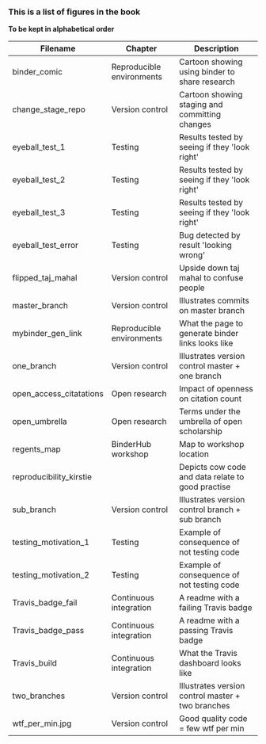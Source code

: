 ### This is a list of figures in the book

**To be kept in alphabetical order**

| Filename                   | Chapter              | Description                                            |
| -------------------------- | -------------------- | -------------------------------------------------      |
| binder_comic               | Reproducible environments | Cartoon showing using binder to share research    |
| change_stage_repo          | Version control      | Cartoon showing staging and committing changes         |
| eyeball_test_1             | Testing              | Results tested by seeing if they 'look right'          |
| eyeball_test_2             | Testing              | Results tested by seeing if they 'look right'          |
| eyeball_test_3             | Testing              | Results tested by seeing if they 'look right'          |
| eyeball_test_error         | Testing              | Bug detected by result 'looking wrong'                 |
| flipped_taj_mahal          | Version control      | Upside down taj mahal to confuse people                |
| master_branch              | Version control      | Illustrates commits on master branch                   |
| mybinder_gen_link          | Reproducible environments | What the page to generate binder links looks like |
| one_branch                 | Version control      | Illustrates version control master + one branch        |
| open_access_citatations    | Open research        | Impact of openness on citation count                   |
| open_umbrella              | Open research        | Terms under the umbrella of open scholarship           |
| regents_map                | BinderHub workshop   | Map to workshop location                               |
| reproducibility_kirstie    |                      | Depicts cow code and data relate to good practise      |
| sub_branch                 | Version control      | Illustrates version control branch + sub branch        |
| testing_motivation_1       | Testing              | Example of consequence of not testing code             |
| testing_motivation_2       | Testing              | Example of consequence of not testing code             |
| Travis_badge_fail          | Continuous integration | A readme with a failing Travis badge                 |
| Travis_badge_pass          | Continuous integration | A readme with a passing Travis badge                 |
| Travis_build               | Continuous integration | What the Travis dashboard looks like                 |
| two_branches               | Version control      | Illustrates version control master + two branches      |
| wtf_per_min.jpg            | Version control      | Good quality code = few wtf per min                    |
